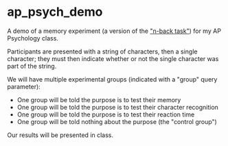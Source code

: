 # ap_psych_demo

A demo of a memory experiment (a version of the ["n-back task"](https://en.wikipedia.org/wiki/N-back)) for my AP Psychology class.

Participants are presented with a string of characters, then a single character; they must then indicate whether or not the single character was part of the string.

We will have multiple experimental groups (indicated with a "group" query parameter):
- One group will be told the purpose is to test their memory
- One group will be told the purpose is to test their character recognition
- One group will be told the purpose is to test their reaction time
- One group will be told nothing about the purpose (the "control group")

Our results will be presented in class.

